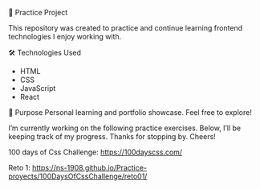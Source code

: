 🧪 Practice Project

This repository was created to practice and continue learning frontend technologies I enjoy working with.

🛠️ Technologies Used
- HTML
- CSS
- JavaScript
- React

📌 Purpose
Personal learning and portfolio showcase.
Feel free to explore!

I’m currently working on the following practice exercises. 
Below, I’ll be keeping track of my progress. Thanks for stopping by.
Cheers!

100 days of Css Challenge: 
https://100dayscss.com/

Reto 1:  https://ns-1908.github.io/Practice-proyects/100DaysOfCssChallenge/reto01/

